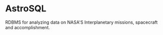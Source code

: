 # AstroSQL
RDBMS for analyzing data on NASA'S Interplanetary missions, spacecraft and accomplishment. 
